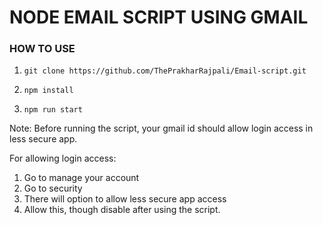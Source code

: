 # NODE EMAIL SCRIPT USING GMAIL

### HOW TO USE


 1. ``` 
    git clone https://github.com/ThePrakharRajpali/Email-script.git
 2. ``` 
    npm install 
 3. ``` 
    npm run start 
    ```
Note: Before running the script, your gmail id should allow login access in less secure app.

For allowing login access:

1. Go to manage your account
2. Go to security
3. There will option to allow less secure app access
4. Allow this, though disable after using the script.